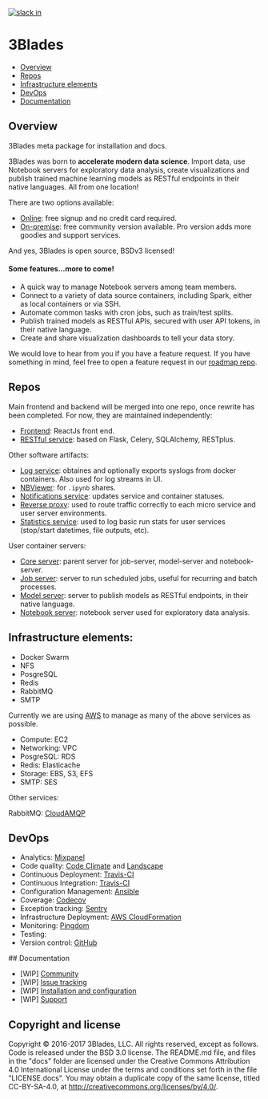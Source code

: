 [![slack in](https://slackin-pypmyuhqds.now.sh/badge.svg)](https://slackin-pypmyuhqds.now.sh/)

# 3Blades

- [Overview](https://github.com/3Blades/3blades/blob/master/README.md#overview)
- [Repos](https://github.com/3Blades/3blades/blob/master/README.md#repos)
- [Infrastructure elements](https://github.com/3Blades/3blades/blob/master/README.md#infrastructure-elements)
- [DevOps](https://github.com/3Blades/3blades/blob/master/README.md#devops)
- [Documentation](https://github.com/3Blades/3blades/blob/master/README.md#documentation)

## Overview

3Blades meta package for installation and docs.

3Blades was born to **accelerate modern data science**. Import data, use Notebook servers for exploratory data analysis, create visualizations and publish trained machine learning models as RESTful endpoints in their native languages. All from one location!

There are two options available:

- [Online](https://3blades.io): free signup and no credit card required.
- [On-premise](https://github.com/3blades/onpremise): free community version available. Pro version adds more goodies and support services.

And yes, 3Blades is open source, BSDv3 licensed!

#### Some features...more to come!

- A quick way to manage Notebook servers among team members.
- Connect to a variety of data source containers, including Spark, either as local containers or via SSH.
- Automate common tasks with cron jobs, such as train/test splits.
- Publish trained models as RESTful APIs, secured with user API tokens, in their native language.
- Create and share visualization dashboards to tell your data story.

We would love to hear from you if you have a feature request. If you have something in mind, feel free to open a feature request in our [roadmap repo](https://github.com/3blades/roadmap).

## Repos

Main frontend and backend will be merged into one repo, once rewrite has been completed. For now, they are maintained independently:

- [Frontend](https://github.com/3blades/react-frontend): ReactJs front end.
- [RESTful service](https://github.com/3blades/app-backend): based on Flask, Celery, SQLAlchemy, RESTplus.

Other software artifacts:

- [Log service](https://github.com/3blades/logspout): obtaines and optionally exports syslogs from docker containers. Also used for log streams in UI.
- [NBViewer](https://github.com/3blades/nbviewer): for `.ipynb` shares.
- [Notifications service](https://github.com/3blades/notifications-server): updates service and container statuses.
- [Reverse proxy](https://github.com/3blades/openresty): used to route traffic correctly to each micro service and user server environments.
- [Statistics service](https://github.com/3blades/docker-stats): used to log basic run stats for user services (stop/start datetimes, file outputs, etc).

User container servers:

- [Core server](core-server): parent server for job-server, model-server and notebook-server.
- [Job server](https://github.com/3blades/job-server): server to run scheduled jobs, useful for recurring and batch processes.
- [Model server](https://github.com/3blades/model-server): server to publish models as RESTful endpoints, in their native language.
- [Notebook server](https://github.com/3blades/notebook-server): notebook server used for exploratory data analysis.

## Infrastructure elements:

- Docker Swarm
- NFS
- PosgreSQL
- Redis
- RabbitMQ
- SMTP

Currently we are using [AWS](https://aws.amazon.com/) to manage as many of the above services as possible.

- Compute: EC2
- Networking: VPC
- PosgreSQL: RDS
- Redis: Elasticache
- Storage: EBS, S3, EFS
- SMTP: SES

Other services:

RabbitMQ: [CloudAMQP](https://www.cloudamqp.com/)

## DevOps

- Analytics: [Mixpanel](https://mixpanel.com/)
- Code quality: [Code Climate](https://travis-ci.org/) and [Landscape](https://travis-ci.org/)
- Continuous Deployment: [Travis-CI](https://travis-ci.org/)
- Continuous Integration: [Travis-CI](https://travis-ci.org/)
- Configuration Management: [Ansible](https://www.ansible.com/)
- Coverage: [Codecov](https://codecov.io/)
- Exception tracking: [Sentry](https://getsentry.com)
- Infrastructure Deployment: [AWS CloudFormation](https://aws.amazon.com/cloudformation/)
- Monitoring: [Pingdom](https://www.pingdom.com/)
- Testing:
- Version control: [GitHub](https://github.com)

## Documentation

- [WIP] [Community](https://slackin-tkscnxhpky.now.sh)
- [WIP] [Issue tracking](https://github.com/3Blades/3blades/issues)
- [WIP] [Installation and configuration](https://github.com/3Blades/docs)
- [WIP] [Support](https://support.3blades.io)

## Copyright and license

Copyright © 2016-2017 3Blades, LLC. All rights reserved, except as follows. Code
is released under the BSD 3.0 license. The README.md file, and files in the
"docs" folder are licensed under the Creative Commons Attribution 4.0
International License under the terms and conditions set forth in the file
"LICENSE.docs". You may obtain a duplicate copy of the same license, titled
CC-BY-SA-4.0, at http://creativecommons.org/licenses/by/4.0/.
